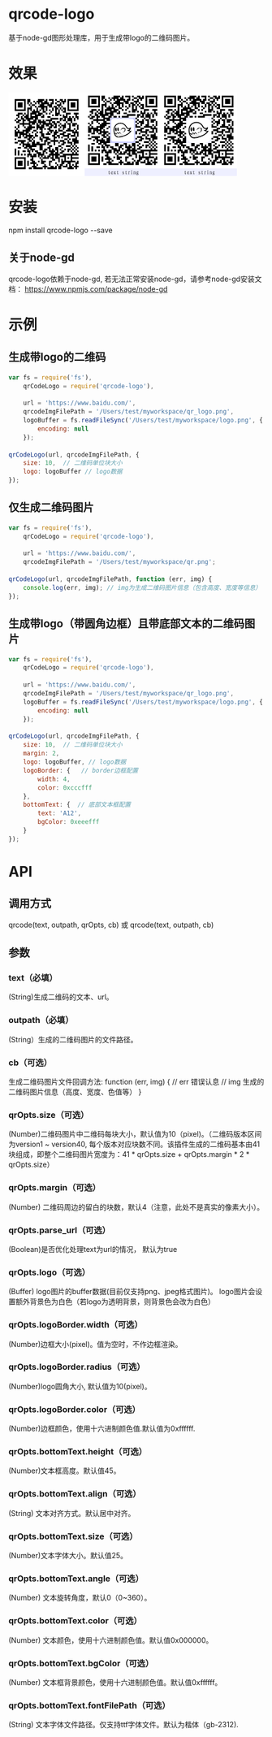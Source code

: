 # qrcode-logo
基于node-gd图形处理库，用于生成带logo的二维码图片。

# 效果
<div style="height: 165px;">
<img src="https://raw.githubusercontent.com/fisherw/resource-cache/master/img/test_qr.png" width = "150" height = "165" alt="基础二维码" align=left />

<img src="https://raw.githubusercontent.com/fisherw/resource-cache/master/img/testqr_logo.png" width = "150" height = "165" alt="带logo二维码" align=left />

<img src="https://raw.githubusercontent.com/fisherw/resource-cache/master/img/testqr_logo1.png" width = "150" height = "165" alt="带logo二维码1" align=left />

</div>





# 安装
npm install qrcode-logo --save

## 关于node-gd
qrcode-logo依赖于node-gd, 若无法正常安装node-gd，请参考node-gd安装文档：
https://www.npmjs.com/package/node-gd

# 示例
## 生成带logo的二维码
```javascript
var fs = require('fs'),
    qrCodeLogo = require('qrcode-logo'),

    url = 'https://www.baidu.com/',
    qrcodeImgFilePath = '/Users/test/myworkspace/qr_logo.png',
    logoBuffer = fs.readFileSync('/Users/test/myworkspace/logo.png', {
        encoding: null
    });

qrCodeLogo(url, qrcodeImgFilePath, {
    size: 10,  // 二维码单位块大小
    logo: logoBuffer // logo数据
});
```


## 仅生成二维码图片
```javascript
var fs = require('fs'),
    qrCodeLogo = require('qrcode-logo'),

    url = 'https://www.baidu.com/',
    qrcodeImgFilePath = '/Users/test/myworkspace/qr.png';

qrCodeLogo(url, qrcodeImgFilePath, function (err, img) {
    console.log(err, img); // img为生成二维码图片信息（包含高度、宽度等信息）
});
```

## 生成带logo（带圆角边框）且带底部文本的二维码图片
```javascript
var fs = require('fs'),
    qrCodeLogo = require('qrcode-logo'),

    url = 'https://www.baidu.com/',
    qrcodeImgFilePath = '/Users/test/myworkspace/qr_logo.png',
    logoBuffer = fs.readFileSync('/Users/test/myworkspace/logo.png', {
        encoding: null
    });

qrCodeLogo(url, qrcodeImgFilePath, {
    size: 10,  // 二维码单位块大小
    margin: 2,
    logo: logoBuffer, // logo数据
    logoBorder: {   // border边框配置
        width: 4,
        color: 0xcccfff
    },
    bottomText: {  // 底部文本框配置
        text: 'A12',
        bgColor: 0xeeefff
    }
});
```

# API

## 调用方式
qrcode(text, outpath, qrOpts, cb) 或 qrcode(text, outpath, cb)

## 参数
### text（必填）
(String)生成二维码的文本、url。

### outpath（必填）
(String）生成的二维码图片的文件路径。

### cb（可选）
生成二维码图片文件回调方法: function (err, img) {
    // err 错误认息
    // img  生成的二维码图片信息（高度、宽度、色值等）
}

### qrOpts.size（可选）
(Number)二维码图片中二维码每块大小，默认值为10（pixel)。（二维码版本区间为version1 ~ version40, 每个版本对应块数不同。该插件生成的二维码基本由41块组成，即整个二维码图片宽度为：41 * qrOpts.size + qrOpts.margin * 2 * qrOpts.size）

### qrOpts.margin（可选）
(Number) 二维码周边的留白的块数，默认4（注意，此处不是真实的像素大小）。

### qrOpts.parse_url（可选）
(Boolean)是否优化处理text为url的情况， 默认为true

### qrOpts.logo（可选）
(Buffer) logo图片的buffer数据(目前仅支持png、jpeg格式图片)。 logo图片会设置额外背景色为白色（若logo为透明背景，则背景色会改为白色）

### qrOpts.logoBorder.width（可选）
(Number)边框大小(pixel)。值为空时，不作边框渲染。
        
### qrOpts.logoBorder.radius（可选）
(Number)logo圆角大小, 默认值为10(pixel)。

### qrOpts.logoBorder.color（可选）
(Number)边框颜色，使用十六进制颜色值.默认值为0xffffff.

### qrOpts.bottomText.height（可选）
(Number)文本框高度。默认值45。

### qrOpts.bottomText.align（可选）
(String) 文本对齐方式。默认居中对齐。

### qrOpts.bottomText.size（可选）
(Number)文本字体大小。默认值25。
        
### qrOpts.bottomText.angle（可选）
(Number) 文本旋转角度，默认0（0~360）。

### qrOpts.bottomText.color（可选）
(Number) 文本颜色，使用十六进制颜色值。默认值0x000000。

### qrOpts.bottomText.bgColor（可选）
(Number) 文本框背景颜色，使用十六进制颜色值。默认值0xffffff。

### qrOpts.bottomText.fontFilePath（可选）
(String) 文本字体文件路径。仅支持ttf字体文件。默认为楷体（gb-2312).




